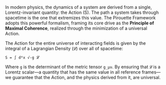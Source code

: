 In modern physics, the dynamics of a system are derived from a single, Lorentz-invariant quantity: the Action (S). The path a system takes through spacetime is the one that extremizes this value. The Pirouette Framework adopts this powerful formalism, framing its core drive as the **Principle of Maximal Coherence**, realized through the minimization of a universal Action.

The Action for the entire universe of interacting fields is given by the integral of a Lagrangian Density (`𝓛`) over all of spacetime:

`S = ∫ d⁴x √-g 𝓛`

Where `g` is the determinant of the metric tensor `g_μν`. By ensuring that `𝓛` is a Lorentz scalar—a quantity that has the same value in all reference frames—we guarantee that the Action, and the physics derived from it, are universal.